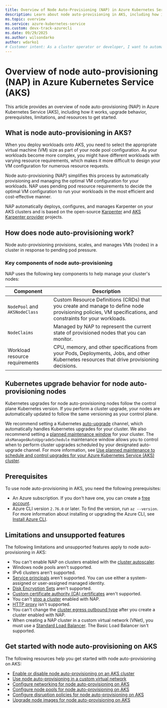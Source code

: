 ```yaml
--- 
title: Overview of Node Auto-Provisioning (NAP) in Azure Kubernetes Service (AKS)
description: Learn about node auto-provisioning in AKS, including how it works, prerequisites, upgrade behavior, limitations, and resources to get started.
ms.topic: overview
ms.service: azure-kubernetes-service
ms.custom: devx-track-azurecli
ms.date: 09/29/2025
ms.author: wilsondarko
author: wdarko1
# Customer intent: As a cluster operator or developer, I want to automatically provision and manage the optimal VM configuration for my AKS workloads, so that I can efficiently scale my cluster while minimizing resource costs and complexities.
---
```


# Overview of node auto-provisioning (NAP) in Azure Kubernetes Service (AKS)

This article provides an overview of node auto-provisioning (NAP) in Azure Kubernetes Service (AKS), including how it works, upgrade behavior, prerequisites, limitations, and resources to get started.

## What is node auto-provisioning in AKS?

When you deploy workloads onto AKS, you need to select the appropriate virtual machine (VM) size as part of your node pool configuration. As your workloads become more complex, you might have different workloads with varying resource requirements, which makes it more difficult to design your VM configuration for numerous resource requests.

Node auto-provisioning (NAP) simplifies this process by automatically provisioning and managing the optimal VM configuration for your workloads. NAP uses pending pod resource requirements to decide the optimal VM configuration to run your workloads in the most efficient and cost-effective manner.

NAP automatically deploys, configures, and manages Karpenter on your AKS clusters and is based on the open-source [Karpenter](https://karpenter.sh) and [AKS Karpenter provider][aks-karpenter-provider] projects.

## How does node auto-provisioning work?

Node auto-provisioning provisions, scales, and manages VMs (nodes) in a cluster in response to pending pod pressure.

### Key components of node auto-provisioning

NAP uses the following key components to help manage your cluster's nodes:

| Component | Description |
|-----------|-------------|
| `NodePool` and `AKSNodeClass` | Custom Resource Definitions (CRDs) that you create and manage to define node provisioning policies, VM specifications, and constraints for your workloads. |
| `NodeClaims` | Managed by NAP to represent the current state of provisioned nodes that you can monitor. |
| Workload resource requirements | CPU, memory, and other specifications from your Pods, Deployments, Jobs, and other Kubernetes resources that drive provisioning decisions. |

## Kubernetes upgrade behavior for node auto-provisioning nodes

Kubernetes upgrades for node auto-provisioning nodes follow the control plane Kubernetes version. If you perform a cluster upgrade, your nodes are automatically updated to follow the same versioning as your control plane.

We recommend setting a Kubernetes [auto-upgrade][auto-upgrade] channel, which automatically handles Kubernetes upgrades for your cluster. We also recommend setting a [planned maintenance window](./planned-maintenance.md#create-a-maintenance-window) for your cluster. The `aksManagedAutoUpgradeSchedule` maintenance window allows you to control when to perform cluster upgrades scheduled by your designated auto-upgrade channel. For more information, see [Use planned maintenance to schedule and control upgrades for your Azure Kubernetes Service (AKS) cluster](./planned-maintenance.md).

## Prerequisites

To use node auto-provisioning in AKS, you need the following prerequisites:

- An Azure subscription. If you don't have one, you can create a [free account](https://azure.microsoft.com/free).
- Azure CLI version `2.76.0` or later. To find the version, run `az --version`. For more information about installing or upgrading the Azure CLI, see [Install Azure CLI][azure cli].

## Limitations and unsupported features

The following limitations and unsupported features apply to node auto-provisioning in AKS:

- You can't enable NAP on clusters enabled with the [cluster autoscaler](./cluster-autoscaler.md).
- Windows node pools aren't supported.
- IPv6 clusters aren't supported.
- [Service principals](./kubernetes-service-principal.md) aren't supported. You can use either a system-assigned or user-assigned managed identity.
- [Disk Encryption Sets](/azure/virtual-machines/disk-encryption-overview) aren't supported.
- [Custom certificate authority (CA) certificates](./custom-certificate-authority.md) aren't supported.
- You can't [stop a cluster](./start-stop-cluster.md) enabled with NAP.
- [HTTP proxy](./http-proxy.md) isn't supported.
- You can't change the [cluster egress outbound type](./egress-outboundtype.md) after you create a cluster enabled with NAP.
- When creating a NAP cluster in a custom virtual network (VNet), you must use a [Standard Load Balancer](./load-balancer-standard.md). The Basic Load Balancer isn't supported.

## Get started with node auto-provisioning on AKS

The following resources help you get started with node auto-provisioning on AKS:

- [Enable or disable node auto-provisioning on an AKS cluster](./use-node-auto-provisioning.md)
- [Use node auto-provisioning in a custom virtual network](./node-auto-provisioning-custom-vnet.md)
- [Configure networking for node auto-provisioning on AKS](./node-auto-provisioning-networking.md)
- [Configure node pools for node auto-provisioning on AKS](./node-auto-provisioning-node-pools.md)
- [Configure disruption policies for node auto-provisioning on AKS](./node-auto-provisioning-disruption.md)
- [Upgrade node images for node auto-provisioning on AKS](./node-auto-provisioning-upgrade-image.md)

<!-- LINKS -->
[azure cli]: /cli/azure/get-started-with-azure-cli
[auto-upgrade]: /azure/aks/auto-upgrade-cluster#cluster-auto-upgrade-channels
[aks-karpenter-provider]: https://github.com/Azure/karpenter-provider-azure
